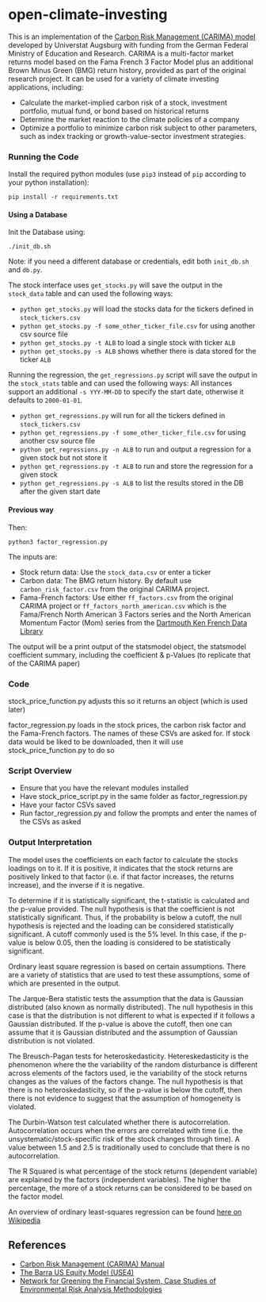 # open-climate-investing

This is an implementation of the [Carbon Risk Management (CARIMA) model](https://www.uni-augsburg.de/de/fakultaet/wiwi/prof/bwl/wilkens/sustainable-finance/downloads/) developed by Universtat Augsburg with funding from the German
Federal Ministry of Education and Research.  CARIMA is a multi-factor market returns model based on the Fama French 3 Factor Model plus an additional Brown Minus Green (BMG) return history, provided as part of the original
research project.  It can be used for a variety of climate investing applications, including:
- Calculate the market-implied carbon risk of a stock, investment portfolio, mutual fund, or bond based on historical returns
- Determine the market reaction to the climate policies of a company
- Optimize a portfolio to minimize carbon risk subject to other parameters, such as index tracking or growth-value-sector investment strategies.

### Running the Code
Install the required python modules (use `pip3` instead of `pip` according to your python installation):
```
pip install -r requirements.txt
```

#### Using a Database

Init the Database using:
```
./init_db.sh
```

Note: if you need a different database or credentials, edit both `init_db.sh` and `db.py`.

The stock interface uses `get_stocks.py` will save the output in the `stock_data` table and can used the following ways:

- `python get_stocks.py` will load the stocks data for the tickers defined in `stock_tickers.csv`
- `python get_stocks.py -f some_other_ticker_file.csv` for using another csv source file
- `python get_stocks.py -t ALB` to load a single stock with ticker `ALB`
- `python get_stocks.py -s ALB` shows whether there is data stored for the ticker `ALB`

Running the regression, the `get_regressions.py` script will save the output in the `stock_stats` table and can used the following ways:
All instances support an additional `-s YYY-MM-DD` to specify the start date, otherwise it defaults to `2000-01-01`.

- `python get_regressions.py` will run for all the tickers defined in `stock_tickers.csv`
- `python get_regressions.py -f some_other_ticker_file.csv` for using another csv source file
- `python get_regressions.py -n ALB` to run and output a regression for a given stock but not store it
- `python get_regressions.py -t ALB` to run and store the regression for a given stock
- `python get_regressions.py -s ALB` to list the results stored in the DB after the given start date

#### Previous way

Then:
```
python3 factor_regression.py
```
The inputs are:
- Stock return data: Use the `stock_data.csv` or enter a ticker
- Carbon data: The BMG return history.  By default use `carbon_risk_factor.csv` from the original CARIMA project.
- Fama-French factors: Use either `ff_factors.csv` from the original CARIMA project or `ff_factors_north_american.csv` which is the Fama/French North American 3 Factors series and the North American Momentum Factor (Mom) series from the [Dartmouth Ken French Data Library](http://mba.tuck.dartmouth.edu/pages/faculty/ken.french/data_library.html)

The output will be a print output of the statsmodel object, the statsmodel coefficient summary, including the coefficient & p-Values (to replicate that of the CARIMA paper)


### Code
stock_price_function.py adjusts this so it returns an object (which is used later)

factor_regression.py loads in the stock prices, the carbon risk factor and the Fama-French factors. The names of these CSVs are asked for. If stock data would be liked to be downloaded, then it will use stock_price_function.py to do so


### Script Overview
- Ensure that you have the relevant modules installed
- Have stock_price_script.py in the same folder as factor_regression.py
- Have your factor CSVs saved
- Run factor_regression.py and follow the prompts and enter the names of the CSVs as asked

### Output Interpretation

The model uses the coefficients on each factor to calculate the stocks loadings on to it. If it is positive, it indicates that the stock returns are positively linked to that factor (i.e. if that factor increases, the returns increase), and the inverse if it is negative.

To determine if it is statistically significant, the t-statistic is calculated and the p-value provided. The null hypothesis is that the coefficient is not statistically significant. Thus, if the probability is below a cutoff, the null hypothesis is rejected and the loading can be considered statistically significant. A cutoff commonly used is the 5% level. In this case, if the p-value is below 0.05, then the loading is considered to be statistically significant.

Ordinary least square regression is based on certain assumptions. There are a variety of statistics that are used to test these assumptions, some of which are presented in the output.

The Jarque-Bera statistic tests the assumption that the data is Gaussian distributed (also known as normally distributed). The null hypothesis in this case is that the distribution is not different to what is expected if it follows a Gaussian distributed. If the p-value is above the cutoff, then one can assume that it is Gaussian distributed and the assumption of Gaussian distribution is not violated.

The Breusch-Pagan tests for heteroskedasticity. Hetereskedasticity is the phenomenon where the the variability of the random disturbance is different across elements of the factors used, ie the variability of the stock returns changes as the values of the factors change.  The null hypothesis is that there is no heteroskedasticity, so if the p-value is below the cutoff, then there is not evidence to suggest that the assumption of homogeneity is violated.

The Durbin-Watson test calculated whether there is autocorrelation. Autocorrelation occurs when the errors are correlated with time (i.e. the unsystematic/stock-specific risk of the stock changes through time). A value between 1.5 and 2.5 is traditionally used to conclude that there is no autocorrelation.

The R Squared is what percentage of the stock returns (dependent variable) are explained by the factors (independent variables). The higher the percentage, the more of a stock returns can be considered to be based on the factor model.

An overview of ordinary least-squares regression can be found [here on Wikipedia](https://en.wikipedia.org/wiki/Ordinary_least_squares)

## References
- [Carbon Risk Management (CARIMA) Manual](https://assets.uni-augsburg.de/media/filer_public/ad/69/ad6906c0-cad0-493d-ba3d-1ec7fee5fb72/carima_manual_english.pdf)
- [The Barra US Equity Model (USE4)](http://cslt.riit.tsinghua.edu.cn/mediawiki/images/4/47/MSCI-USE4-201109.pdf)
- [Network for Greening the Financial System, Case Studies of Environmental Risk Analysis Methodologies](https://www.ngfs.net/sites/default/files/medias/documents/case_studies_of_environmental_risk_analysis_methodologies.pdf)
